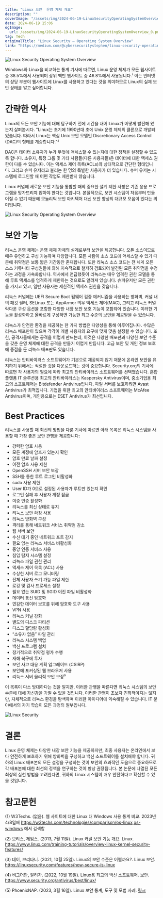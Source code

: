 ```yaml
---
title: "Linux 보안  운영 체제 개요"
description: ""
coverImage: "/assets/img/2024-06-19-LinuxSecurityOperatingSystemOverview_0.png"
date: 2024-06-19 15:06
ogImage: 
  url: /assets/img/2024-06-19-LinuxSecurityOperatingSystemOverview_0.png
tag: Tech
originalTitle: "Linux Security — Operating System Overview"
link: "https://medium.com/@cybersecuritystephen/linux-security-operating-system-overview-99e9bacb1616"
---
```




![Linux Security Operating System Overview](/assets/img/2024-06-19-LinuxSecurityOperatingSystemOverview_0.png)

Windows와 Linux을 비교하는 통계 기사에 따르면, Linux 운영 체제가 모든 웹사이트 중 38.5%에서 사용되며 상위 백만 웹사이트 중 46.8%에서 사용됩니다.¹ 이는 인터넷의 상당 부분이 웹사이트에 Linux를 사용하고 있다는 것을 의미하므로 Linux의 실제 보안 상태를 알고 싶어합니다.

# 간략한 역사

Linux의 모든 보안 기능에 대해 탐구하기 전에 시간을 내어 Linux가 어떻게 발전해 왔는지 살펴봅시다. "Linux는 초기에 1990년대 초에 Unix 운영 체제의 클론으로 개발되었습니다. 따라서 Linux는 핵심 Unix 보안 모델인 Discretionary Access Control (DAC)의 형태를 계승합니다."²


<div class="content-ad"></div>

DAC은 데이터 소유자가 누가 무엇에 액세스할 수 있는지에 대한 정책을 설정할 수 있도록 합니다. 소유자, 특정 그룹 및 기타 사람들(다른 사용자들)은 데이터에 대한 액세스 권한이 다를 수 있습니다. 이는 액세스 제어 목록(ACLs)의 상대적으로 간단한 형태입니다. 그리고 슈퍼 유저라고 불리는 한 명의 특별한 사용자가 더 있습니다. 슈퍼 유저는 시스템에 로그인할 때 어떤 작업도 제한받지 않습니다.

Linux 커널에 새로운 보안 기능을 통합할 때의 중요한 설계 제한 사항은 기존 응용 프로그램을 망가뜨리지 않아야 한다는 것입니다. 본질적으로, 보안 시스템이 처음부터 만들어질 수 없기 때문에 모놀리틱 보안 아키텍처 대신 보안 향상의 대규모 모음이 있다는 의미입니다.

![Linux Security Operating System Overview](/assets/img/2024-06-19-LinuxSecurityOperatingSystemOverview_1.png)

# 보안 기능

<div class="content-ad"></div>

리눅스 운영 체제는 운영 체제 자체의 설계로부터 보안을 제공합니다. 오픈 소스이므로 매우 유연하고 구성 가능하며 다양합니다. 모든 사람이 소스 코드에 액세스할 수 있기 때문에 취약점은 보통 짧은 기간동안 존재합니다. 또한 리눅스 소스 코드는 전 세계 오픈 소스 커뮤니티 구성원들에 의해 지속적으로 철저히 검토되어 발견된 모든 취약점을 수정하는 과정을 가속화합니다. 역사에서 언급했듯이 리눅스는 매우 엄격한 권한 모델을 통해 루트 액세스를 엄격하게 제한하는 것으로도 알려져 있습니다. 슈퍼유저만 모든 권한을 가지고 있고, 일반 사용자는 제한적인 액세스 권한을 갖습니다.

리눅스 커널에는 UEFI Secure Boot 펌웨어 검증 메커니즘을 사용하는 방화벽, 커널 내의 패킷 필터, SELinux 또는 AppArmor 의무 액세스 제어(MAC), 그리고 리눅스 커널 락다운 구성 옵션을 포함한 다양한 내장 보안 보호 기능이 포함되어 있습니다. 이러한 기능을 활성화하고 올바르게 구성하면 가능한 최고 수준의 보안을 제공받을 수 있습니다.

리눅스가 안전한 환경을 제공하는 한 가지 방법은 다양성을 통해 이루어집니다. 수많은 리눅스 배포판이 있으며 각각이 개별 사용자의 요구에 맞게 맞춤 설정될 수 있습니다. 또한, 공격자들에게는 공격을 어렵게 만드는데, 이것은 다양한 배포판과 다양한 보안 수준을 갖춘 운영 체제에 대한 공격을 만들기 어렵게 만듭니다. 고급 보안 및 개인 정보 보호에 중점을 둔 리눅스 배포판도 있습니다.

리눅스는 안티바이러스 소프트웨어가 기본으로 제공되지 않기 때문에 온라인 보안을 유지하기 위해서는 적절한 것을 다운로드하는 것이 중요합니다. Security.org의 기사에 따르면 각 사용자의 필요에 따라 최고의 안티바이러스 소프트웨어를 선택했습니다. 혼합 플랫폼 IT 솔루션용 최고의 안티바이러스는 Kaspersky Antivirus이며, 중소기업용 최고의 소프트웨어는 Bitdefender Antivirus입니다. 파일 서버를 보호하려면 Avast Antivirus가 최적입니다. 기업을 위한 최고의 안티바이러스 소프트웨어는 McAfee Antivirus이며, 개인용으로는 ESET Antivirus가 최선입니다.

<div class="content-ad"></div>

# Best Practices

리눅스를 사용할 때 최선의 방법을 다룬 기사에 따르면 아래 목록은 리눅스 시스템을 사용할 때 가장 좋은 보안 관행을 제공합니다:

- 강력한 암호 사용
- 모든 계정에 암호가 있는지 확인
- 암호 만료 날짜 설정
- 이전 암호 사용 제한
- OpenSSH 서버 보안 보장
- SSH를 통한 루트 로그인 비활성화
- sudo 사용 제한
- User ID가 0으로 설정된 사용자가 루트만 있는지 확인
- 로그인 실패 후 사용자 계정 잠금
- 이중 인증 활성화
- 리눅스를 최신 상태로 유지
- 리눅스 보안 확장 사용
- 리눅스 방화벽 구성
- 격리를 통해 네트워크 서비스 취약점 감소
- 웹 서버 보안
- 수신 대기 중인 네트워크 포트 감지
- 필요 없는 리눅스 서비스 비활성화
- 중앙 인증 서비스 사용
- 침입 탐지 시스템 설정
- 리눅스 파일 권한 관리
- 액세스 제어 목록 (ACL) 사용
- 수상한 서버 로그 모니터링
- 전체 사용자 쓰기 가능 파일 제한
- 로깅 및 감사 프로세스 설정
- 필요 없는 SUID 및 SGID 이진 파일 비활성화
- 데이터 통신 암호화
- 민감한 데이터 보호를 위해 암호화 도구 사용
- VPN 사용
- 리눅스 커널 강화
- 별도의 디스크 파티션
- 디스크 할당량 활성화
- “소유자 없음” 파일 관리
- 리눅스 시스템 백업
- 백신 프로그램 설치
- 정기적으로 취약점 평가 수행
- 재해 복구에 투자
- 보안 사고 대응 계획 업그레이드 (CSIRP)
- 보안에 포커싱된 웹 브라우저 사용
- 리눅스 서버 물리적 보안 보장⁵

이 목록이 다소 방대하다는 것을 알지만, 이러한 관행을 따른다면 리눅스 시스템의 보안 수준에 대해 자신감을 가질 수 있을 것입니다. 이러한 관행이 초보자 친화적이지는 않지만, 자체적으로 리눅스 환경을 탐색하며 이러한 아이디어에 익숙해질 수 있습니다. IT 분야에서의 자기 학습이 모든 과정의 일부입니다.

<div class="content-ad"></div>


![Linux Security](/assets/img/2024-06-19-LinuxSecurityOperatingSystemOverview_2.png)

# 결론

Linux 운영 체제는 다양한 내장 보안 기능을 제공하지만, 최종 사용자는 온라인에서 보다 안전하게 보호하기 위해 방화벽을 구성하고 백신 소프트웨어를 설치해야 합니다. 귀하의 Linux 배포본의 모든 설정을 구성하는 것이 보안의 효과적인 도움으로 중요하므로 각 배포본에 대한 최선의 정책을 연구하는 것이 항상 권장됩니다. 본 논문에 나열된 모든 최상의 실천 방법을 고려한다면, 귀하의 Linux 시스템이 매우 안전하다고 확신할 수 있을 것입니다.

# 참고문헌


<div class="content-ad"></div>

(1) W3Techs. (없음). 웹 사이트에 대한 Linux 대 Windows 사용 통계 비교. 2023년 4/8일에 https://w3techs.com/technologies/comparison/os-linux,os-windows 에서 검색함

(2) 모리스, 제임스. (2013, 7월 11일). Linux 커널 보안 기능 개요. Linux. https://www.linux.com/training-tutorials/overview-linux-kernel-security-features/

(3) 데이, 브리타니. (2021, 10월 25일). Linux의 보안 수준은 어떨까요?. Linux 보안. https://linuxsecurity.com/features/how-secure-is-linux

(4) 비그더만, 알리자. (2022, 10월 19일). Linux용 최고의 백신 소프트웨어. 보안. https://www.security.org/antivirus/best/linux/

<div class="content-ad"></div>

(5) PhoenixNAP. (2023, 3월 16일). Linux 보안 통계, 도구 및 모범 사례. [링크](https://phoenixnap.com/kb/linux-security)